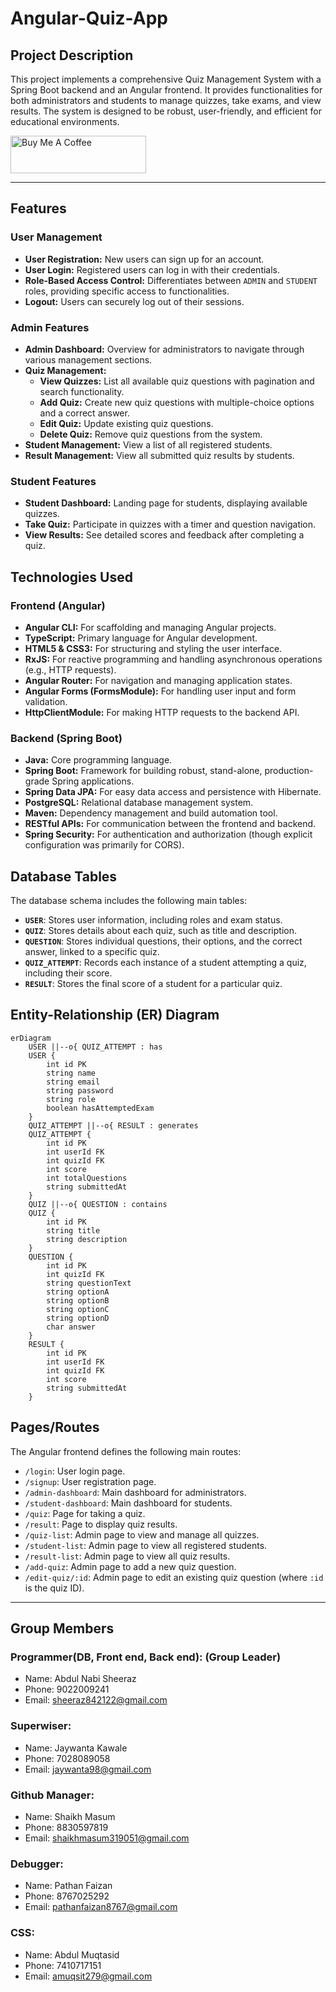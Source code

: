 # Angular-Quiz-App
## Project Description
This project implements a comprehensive Quiz Management System with a Spring Boot backend and an Angular frontend. It provides functionalities for both administrators and students to manage quizzes, take exams, and view results. The system is designed to be robust, user-friendly, and efficient for educational environments.

<a href="https://www.buymeacoffee.com/SK_Sheeraz" target="_blank"><img src="https://cdn.buymeacoffee.com/buttons/v2/default-yellow.png" alt="Buy Me A Coffee" style="height: 60px !important;width: 217px !important;" ></a>

---

## Features

### User Management
-   **User Registration:** New users can sign up for an account.
-   **User Login:** Registered users can log in with their credentials.
-   **Role-Based Access Control:** Differentiates between `ADMIN` and `STUDENT` roles, providing specific access to functionalities.
-   **Logout:** Users can securely log out of their sessions.

### Admin Features
-   **Admin Dashboard:** Overview for administrators to navigate through various management sections.
-   **Quiz Management:**
    -   **View Quizzes:** List all available quiz questions with pagination and search functionality.
    -   **Add Quiz:** Create new quiz questions with multiple-choice options and a correct answer.
    -   **Edit Quiz:** Update existing quiz questions.
    -   **Delete Quiz:** Remove quiz questions from the system.
-   **Student Management:** View a list of all registered students.
-   **Result Management:** View all submitted quiz results by students.

### Student Features
-   **Student Dashboard:** Landing page for students, displaying available quizzes.
-   **Take Quiz:** Participate in quizzes with a timer and question navigation.
-   **View Results:** See detailed scores and feedback after completing a quiz.

## Technologies Used

### Frontend (Angular)
-   **Angular CLI:** For scaffolding and managing Angular projects.
-   **TypeScript:** Primary language for Angular development.
-   **HTML5 & CSS3:** For structuring and styling the user interface.
-   **RxJS:** For reactive programming and handling asynchronous operations (e.g., HTTP requests).
-   **Angular Router:** For navigation and managing application states.
-   **Angular Forms (FormsModule):** For handling user input and form validation.
-   **HttpClientModule:** For making HTTP requests to the backend API.

### Backend (Spring Boot)
-   **Java:** Core programming language.
-   **Spring Boot:** Framework for building robust, stand-alone, production-grade Spring applications.
-   **Spring Data JPA:** For easy data access and persistence with Hibernate.
-   **PostgreSQL:** Relational database management system.
-   **Maven:** Dependency management and build automation tool.
-   **RESTful APIs:** For communication between the frontend and backend.
-   **Spring Security:** For authentication and authorization (though explicit configuration was primarily for CORS).

## Database Tables

The database schema includes the following main tables:

-   **`USER`**: Stores user information, including roles and exam status.
-   **`QUIZ`**: Stores details about each quiz, such as title and description.
-   **`QUESTION`**: Stores individual questions, their options, and the correct answer, linked to a specific quiz.
-   **`QUIZ_ATTEMPT`**: Records each instance of a student attempting a quiz, including their score.
-   **`RESULT`**: Stores the final score of a student for a particular quiz.

## Entity-Relationship (ER) Diagram

```mermaid
erDiagram
    USER ||--o{ QUIZ_ATTEMPT : has
    USER { 
        int id PK
        string name
        string email
        string password
        string role
        boolean hasAttemptedExam
    }
    QUIZ_ATTEMPT ||--o{ RESULT : generates
    QUIZ_ATTEMPT { 
        int id PK
        int userId FK
        int quizId FK
        int score
        int totalQuestions
        string submittedAt
    }
    QUIZ ||--o{ QUESTION : contains
    QUIZ { 
        int id PK
        string title
        string description
    }
    QUESTION { 
        int id PK
        int quizId FK
        string questionText
        string optionA
        string optionB
        string optionC
        string optionD
        char answer
    }
    RESULT { 
        int id PK
        int userId FK
        int quizId FK
        int score
        string submittedAt
    }
```

## Pages/Routes

The Angular frontend defines the following main routes:

-   `/login`: User login page.
-   `/signup`: User registration page.
-   `/admin-dashboard`: Main dashboard for administrators.
-   `/student-dashboard`: Main dashboard for students.
-   `/quiz`: Page for taking a quiz.
-   `/result`: Page to display quiz results.
-   `/quiz-list`: Admin page to view and manage all quizzes.
-   `/student-list`: Admin page to view all registered students.
-   `/result-list`: Admin page to view all quiz results.
-   `/add-quiz`: Admin page to add a new quiz question.
-   `/edit-quiz/:id`: Admin page to edit an existing quiz question (where `:id` is the quiz ID).


---

## Group Members
### Programmer(DB, Front end, Back end): (Group Leader)

- Name: Abdul Nabi Sheeraz
- Phone: 9022009241
- Email: sheeraz842122@gmail.com

### Superwiser:

- Name: Jaywanta Kawale
- Phone: 7028089058
- Email: jaywanta98@gmail.com

### Github Manager:

- Name: Shaikh Masum 
- Phone: 8830597819
- Email: shaikhmasum319051@gmail.com

### Debugger:

- Name: Pathan Faizan
- Phone: 8767025292
- Email: pathanfaizan8767@gmail.com

### CSS:

- Name: Abdul Muqtasid
- Phone: 7410717151
- Email: amuqsit279@gmail.com
